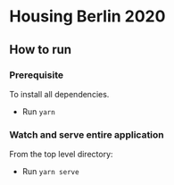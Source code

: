 # Housing Berlin 2020

## How to run

### Prerequisite

To install all dependencies.

- Run `yarn`

### Watch and serve entire application

From the top level directory:

- Run `yarn serve`
